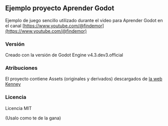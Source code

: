 ## Ejemplo proyecto Aprender Godot

Ejemplo de juego sencillo utilizado durante el video para Aprender Godot 
en el canal [https://www.youtube.com/@findemor](https://www.youtube.com/@findemor)


### Versión

Creado con la versión de Godot Engine v4.3.dev3.official

### Atribuciones

El proyecto contiene Assets (originales y derivados) descargados de [la web Kenney](https://www.kenney.nl/assets/scribble-platformer)


### Licencia

Licencia MIT

(Usalo como te de la gana)
